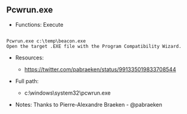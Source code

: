 ## Pcwrun.exe
* Functions: Execute
```

Pcwrun.exe c:\temp\beacon.exe
Open the target .EXE file with the Program Compatibility Wizard.
```
   
* Resources:   
  * https://twitter.com/pabraeken/status/991335019833708544
   
* Full path:   
  * c:\windows\system32\pcwrun.exe
   
* Notes: Thanks to Pierre-Alexandre Braeken - @pabraeken  
   
